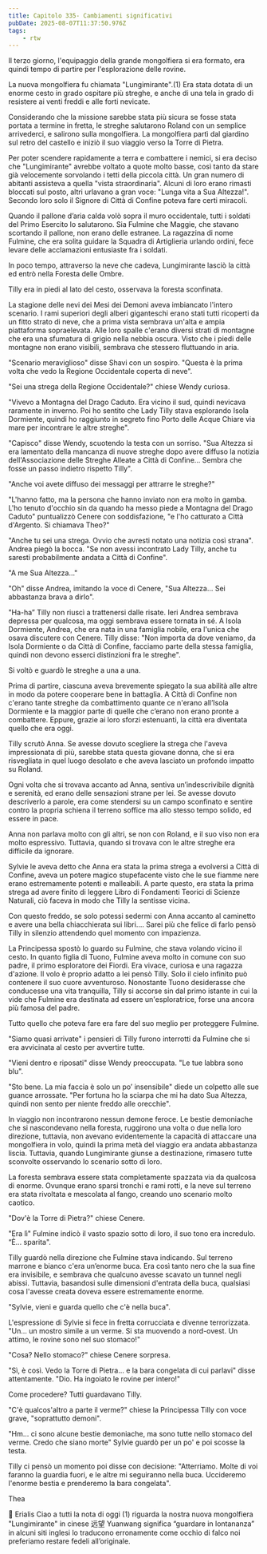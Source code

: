 ```yaml
---
title: Capitolo 335- Cambiamenti significativi
pubDate: 2025-08-07T11:37:50.976Z
tags:
    - rtw
---
```















Il terzo giorno, l'equipaggio della grande mongolfiera si era formato, era quindi tempo di partire per l'esplorazione delle rovine.


La nuova mongolfiera fu chiamata "Lungimirante".(1)  Era stata dotata di un enorme cesto in grado ospitare più streghe, e anche di una tela in grado di resistere ai venti freddi e alle forti nevicate.


Considerando che la missione sarebbe stata più sicura se fosse stata portata a termine in fretta, le streghe salutarono Roland con un semplice arrivederci, e salirono sulla mongolfiera.  La mongolfiera partì dal giardino sul retro del castello e iniziò il suo viaggio verso la Torre di Pietra.


Per poter scendere rapidamente a terra e combattere i nemici, si era deciso che "Lungimirante" avrebbe voltato a quote molto basse, così tanto da stare già velocemente sorvolando i tetti della piccola città. Un gran numero di abitanti assisteva a quella "vista straordinaria". Alcuni di loro erano rimasti bloccati sul posto, altri urlavano a gran voce: "Lunga vita a Sua Altezza!". Secondo loro solo il Signore di Città di Confine poteva fare certi miracoli.


Quando il pallone d’aria calda volò sopra il muro occidentale, tutti i soldati del Primo Esercito lo salutarono. Sia Fulmine che Maggie, che stavano scortando il pallone, non erano delle estranee. La ragazzina di nome Fulmine, che era solita guidare la Squadra di Artiglieria urlando ordini, fece levare delle acclamazioni entusiaste fra i soldati.


In poco tempo, attraverso la neve che cadeva, Lungimirante lasciò la città ed entrò nella Foresta delle Ombre.


Tilly era in piedi al lato del cesto, osservava la foresta sconfinata.


La stagione delle nevi dei Mesi dei Demoni aveva imbiancato l'intero scenario. I rami superiori degli alberi giganteschi erano stati tutti ricoperti da un fitto strato di neve, che a prima vista sembrava un'alta e ampia piattaforma sopraelevata. Alle loro spalle c'erano diversi strati di montagne che era una sfumatura di grigio nella nebbia oscura. Visto che i piedi delle montagne non erano visibili, sembrava che stessero fluttuando in aria.


"Scenario meraviglioso" disse Shavi con un sospiro. "Questa è la prima volta che vedo la Regione Occidentale coperta di neve".


"Sei una strega della Regione Occidentale?" chiese Wendy curiosa.


"Vivevo a Montagna del Drago Caduto. Era vicino il sud, quindi nevicava raramente in inverno. Poi ho sentito che Lady Tilly stava esplorando Isola Dormiente, quindi ho raggiunto in segreto fino Porto delle Acque Chiare via mare per incontrare le altre streghe".


"Capisco" disse Wendy, scuotendo la testa con un sorriso. "Sua Altezza si era lamentato della mancanza di nuove streghe dopo avere diffuso la notizia dell'Associazione delle Streghe Alleate a Città di Confine... Sembra che fosse un passo indietro rispetto Tilly".


"Anche voi avete diffuso dei messaggi per attrarre le streghe?"


"L'hanno fatto, ma la persona che hanno inviato non era molto in gamba. L'ho tenuto d'occhio sin da quando ha messo piede a Montagna del Drago Caduto" puntualizzò Cenere con soddisfazione, "e l'ho catturato a Città d'Argento. Si chiamava Theo?"


"Anche tu sei una strega. Ovvio che avresti notato una notizia così strana". Andrea piegò la bocca. "Se non avessi incontrato Lady Tilly, anche tu saresti probabilmente andata a Città di Confine".


"A me Sua Altezza..."


"Oh" disse Andrea, imitando la voce di Cenere, "Sua Altezza... Sei abbastanza brava a dirlo".


"Ha-ha” Tilly non riuscì a trattenersi dalle risate. Ieri Andrea sembrava depressa per qualcosa, ma oggi sembrava essere tornata in sé. A Isola Dormiente, Andrea, che era nata in una famiglia nobile, era l'unica che osava discutere con Cenere. Tilly disse: "Non importa da dove veniamo, da Isola Dormiente o da Città di Confine, facciamo parte della stessa famiglia, quindi non devono esserci distinzioni fra le streghe".


Si voltò e guardò le streghe a una a una.


Prima di partire, ciascuna aveva brevemente spiegato la sua abilità alle altre in modo da potere cooperare bene in battaglia. A Città di Confine non c'erano tante streghe da combattimento quante ce n'erano all’Isola Dormiente e la maggior parte di quelle che c’erano non erano pronte a combattere. Eppure, grazie ai loro sforzi estenuanti, la città era diventata quello che era oggi.


Tilly scrutò Anna. Se avesse dovuto scegliere la strega che l'aveva impressionata di più, sarebbe stata questa giovane donna, che si era risvegliata in quel luogo desolato e che aveva lasciato un profondo impatto su Roland.


Ogni volta che si trovava accanto ad Anna, sentiva un’indescrivibile dignità e serenità, ed erano delle sensazioni strane per lei. Se avesse dovuto descriverlo a parole, era come stendersi su un campo sconfinato e sentire contro la propria schiena il terreno soffice ma allo stesso tempo solido, ed essere in pace.


Anna non parlava molto con gli altri, se non con Roland, e il suo viso non era molto espressivo. Tuttavia, quando si trovava con le altre streghe era difficile da ignorare.


Sylvie le aveva detto che Anna era stata la prima strega a evolversi a Città di Confine, aveva un potere magico stupefacente visto che le sue fiamme nere erano estremamente potenti e malleabili. A parte questo, era stata la prima strega ad avere finito di leggere Libro di Fondamenti Teorici di Scienze Naturali, ciò faceva in modo che Tilly la sentisse vicina.


Con questo freddo, se solo potessi sedermi con Anna accanto al caminetto e avere una bella chiacchierata sui libri…. Sarei più che felice di farlo pensò Tilly in silenzio attendendo quel momento con impazienza.


La Principessa spostò lo guardo su Fulmine, che stava volando vicino il cesto. In quanto figlia di Tuono, Fulmine aveva molto in comune con suo padre, il primo esploratore dei Fiordi. Era vivace, curiosa e una ragazza d'azione. Il volo è proprio adatto a lei pensò Tilly. Solo il cielo infinito può contenere il suo cuore avventuroso. Nonostante Tuono desiderasse che conducesse una vita tranquilla, Tilly si accorse sin dal primo istante in cui la vide che Fulmine era destinata ad essere un'esploratrice, forse una ancora più famosa del padre.


Tutto quello che poteva fare era fare del suo meglio per proteggere Fulmine.


"Siamo quasi arrivate" i pensieri di Tilly furono interrotti da Fulmine che si era avvicinata al cesto per avvertire tutte.


"Vieni dentro e riposati" disse Wendy preoccupata. "Le tue labbra sono blu".


"Sto bene. La mia faccia è solo un po’ insensibile" diede un colpetto alle sue guance arrossate. "Per fortuna ho la sciarpa che mi ha dato Sua Altezza, quindi non sento per niente freddo alle orecchie".


In viaggio non incontrarono nessun demone feroce. Le bestie demoniache che si nascondevano nella foresta, ruggirono una volta o due nella loro direzione, tuttavia, non avevano evidentemente la capacità di attaccare una mongolfiera in volo, quindi la prima metà del viaggio era andata abbastanza liscia. Tuttavia, quando Lungimirante giunse a destinazione, rimasero tutte sconvolte osservando lo scenario sotto di loro.


La foresta sembrava essere stata completamente spazzata via da qualcosa di enorme. Ovunque erano sparsi tronchi e rami rotti, e la neve sul terreno era stata rivoltata e mescolata al fango, creando uno scenario molto caotico.


"Dov'è la Torre di Pietra?" chiese Cenere.


"Era lì" Fulmine indicò il vasto spazio sotto di loro, il suo tono era incredulo. “È… sparita".


Tilly guardò nella direzione che Fulmine stava indicando. Sul terreno marrone e bianco c'era un’enorme buca. Era così tanto nero che la sua fine era invisibile, e sembrava che qualcuno avesse scavato un tunnel negli abissi. Tuttavia, basandosi sulle dimensioni d'entrata della buca, qualsiasi cosa l'avesse creata doveva essere estremamente enorme.


"Sylvie, vieni e guarda quello che c'è nella buca".


L'espressione di Sylvie si fece in fretta corrucciata e divenne terrorizzata. "Un... un mostro simile a un verme. Si sta muovendo a nord-ovest. Un attimo, le rovine sono nel suo stomaco!"


"Cosa? Nello stomaco?" chiese Cenere sorpresa.


"Sì, è così. Vedo la Torre di Pietra... e la bara congelata di cui parlavi" disse attentamente. "Dio. Ha ingoiato le rovine per intero!"


Come procedere? Tutti guardavano Tilly.


"C'è qualcos'altro a parte il verme?" chiese la Principessa Tilly con voce grave, "soprattutto demoni".


"Hm... ci sono alcune bestie demoniache, ma sono tutte nello stomaco del verme. Credo che siano morte" Sylvie guardò per un po' e poi scosse la testa.


Tilly ci pensò un momento poi disse con decisione: "Atterriamo. Molte di voi faranno la guardia fuori, e le altre mi seguiranno nella buca. Uccideremo l'enorme bestia e prenderemo la bara congelata".


 


Thea






💬 Erialis Ciao a tutti la nota di oggi (1) riguarda la nostra nuova mongolfiera "Lungimirante" in cinese 远望 Yuanwang significa “guardare in lontananza” in alcuni siti inglesi lo traducono erronamente come occhio di falco noi preferiamo restare fedeli all’originale.
                                


                                



